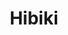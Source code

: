 ---
layout: page
title: Hibiki
description: Avey Research Engineer
img: /assets/img/hibiki.jpg
importance: 1
category: collab
redirect: https://www.linkedin.com/in/devang-acharya/
---
